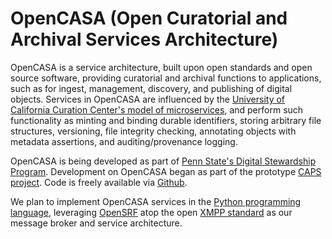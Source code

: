 OpenCASA (Open Curatorial and Archival Services Architecture)
=============================================================
OpenCASA is a service architecture, built upon open standards and open source software, providing curatorial and archival functions to applications, such as for ingest, management, discovery, and publishing of digital objects.  Services in OpenCASA are influenced by the [University of California Curation Center's model of microservices](http://www.cdlib.org/services/uc3/curation/), and perform such functionality as minting and binding durable identifiers, storing arbitrary file structures, versioning, file integrity checking, annotating objects with metadata assertions, and auditing/provenance logging.  

OpenCASA is being developed as part of [Penn State's Digital Stewardship Program](http://stewardship.psu.edu/).  Development on OpenCASA began as part of the prototype [CAPS project](http://stewardship.psu.edu/2011/02/caps-a-curation-platform-prototype.html). Code is freely available via [Github](http://github.com/psu-stewardship/OpenCASA).

We plan to implement OpenCASA services in the [Python programming language](http://www.python.org/), leveraging [OpenSRF](http://www.open-ils.org/dokuwiki/doku.php?id=osrf-devel:user_s_guide) atop the open [XMPP standard](http://en.wikipedia.org/wiki/Extensible_Messaging_and_Presence_Protocol) as our message broker and service architecture.

